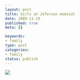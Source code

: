 ```yaml
--- 
layout: post
title: Girls at Jeferson memoial
date: 2009-11-19
published: true
meta: {}

keywords: 
- family
type: post
categories: 
- family
status: publish
---
```



[![](http://media.eick.us/2009/11/p_800_600_ED5CB0DB-6C46-49EB-A709-C57E2BA873A6.jpeg)](http://media.eick.us/2009/11/p_800_600_ED5CB0DB-6C46-49EB-A709-C57E2BA873A6.jpeg)

